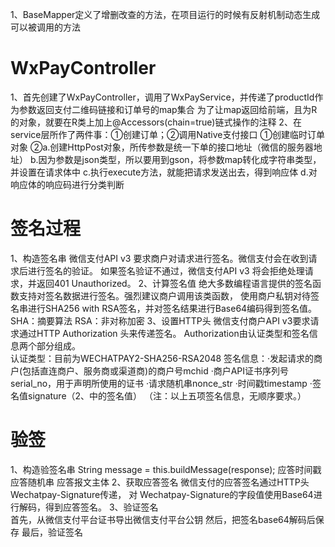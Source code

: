 1、BaseMapper定义了增删改查的方法，在项目运行的时候有反射机制动态生成可以被调用的方法

# WxPayController
1、首先创建了WxPayController，调用了WxPayService，并传递了productId作为参数返回支付二维码链接和订单号的map集合
   为了让map返回给前端，且为R的对象，就要在R类上加上@Accessors(chain=true)链式操作的注释
2、在service层所作了两件事：①创建订单；②调用Native支付接口
    ①创建临时订单对象
    ②a.创建HttpPost对象，所传参数是统一下单的接口地址（微信的服务器地址）
      b.因为参数是json类型，所以要用到gson，将参数map转化成字符串类型，并设置在请求体中
      c.执行execute方法，就能把请求发送出去，得到响应体
      d.对响应体的响应码进行分类判断
      
# 签名过程
1、构造签名串
微信支付API v3 要求商户对请求进行签名。微信支付会在收到请求后进行签名的验证。
如果签名验证不通过，微信支付API v3 将会拒绝处理请求，并返回401 Unauthorized。
2、计算签名值
绝大多数编程语言提供的签名函数支持对签名数据进行签名。强烈建议商户调用该类函数，
使用商户私钥对待签名串进行SHA256 with RSA签名，并对签名结果进行Base64编码得到签名值。
                   SHA：摘要算法     RSA：非对称加密
3、设置HTTP头
微信支付商户API v3要求请求通过HTTP Authorization 头来传递签名。
Authorization由认证类型和签名信息两个部分组成。  
       认证类型：目前为WECHATPAY2-SHA256-RSA2048
       签名信息：·发起请求的商户(包括直连商户、服务商或渠道商)的商户号mchid
               ·商户API证书序列号serial_no，用于声明所使用的证书
               ·请求随机串nonce_str
               ·时间戳timestamp
               ·签名值signature（2、中的签名值）       （注：以上五项签名信息，无顺序要求。）
               
# 验签
1、构造验签名串 String message = this.buildMessage(response);
   应答时间戳
   应答随机串
   应答报文主体
2、获取应答签名 
   微信支付的应答签名通过HTTP头Wechatpay-Signature传递，
   对 Wechatpay-Signature的字段值使用Base64进行解码，得到应答签名。
3、验证签名    
   首先，从微信支付平台证书导出微信支付平台公钥
   然后，把签名base64解码后保存
   最后，验证签名 
               



